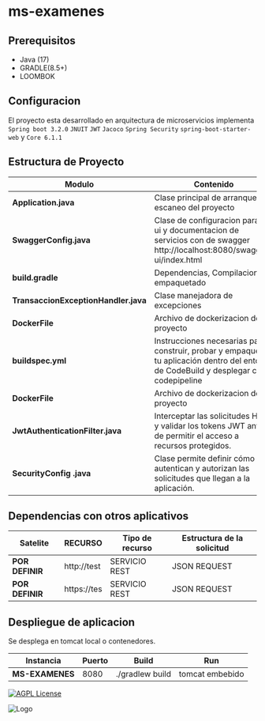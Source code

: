 # ms-examenes

## Prerequisitos

- Java (17)
- GRADLE(8.5+)
- LOOMBOK

## Configuracion

El proyecto esta desarrollado en arquitectura de microservicios implementa `Spring boot 3.2.0` `JNUIT`  `JWT`  `Jacoco` `Spring Security` `spring-boot-starter-web` y  `Core 6.1.1`

## Estructura de Proyecto

| Modulo                                         | Contenido                                                                                                                                                                               |
| ---------------------------------------------- | --------------------------------------------------------------------------------------------------------------------------------------------------------------------------------------- |
| **Application.java**				 | Clase principal de arranque y escaneo del proyecto
| **SwaggerConfig.java**				 | Clase de configuracion para la ui y documentacion de servicios con de swagger http://localhost:8080/swagger-ui/index.html                           |
| **build.gradle**                                    | Dependencias, Compilacion y empaquetado                                                                                                                                                 |
| **TransaccionExceptionHandler.java**                          | Clase manejadora de excepciones
| **DockerFile**                          | Archivo de dockerizacion de proyecto
| **buildspec.yml**                          | Instrucciones necesarias para construir, probar y empaquetar tu aplicación dentro del entorno de CodeBuild y desplegar con codepipeline
| **DockerFile**                          | Archivo de dockerizacion de proyecto
| **JwtAuthenticationFilter.java**                          | Interceptar las solicitudes HTTP y validar los tokens JWT antes de permitir el acceso a recursos protegidos.
| **SecurityConfig .java**                          | Clase permite definir cómo se autentican y autorizan las solicitudes que llegan a la aplicación.




## Dependencias con otros aplicativos
| Satelite		                       | RECURSO                 | Tipo de recurso                                   |Estructura de la solicitud       |
| ------------------------------------ | -----------------------| --------------------------------------------------| --------------------------------|
| **POR DEFINIR**             	   |http://test    | SERVICIO REST  						     			    | JSON REQUEST|   
| **POR DEFINIR**             	   |https://tes    | SERVICIO REST                  |JSON REQUEST|						                                                          




## Despliegue de aplicacion

Se desplega en tomcat local o contenedores.



| Instancia             | Puerto | Build                                     | Run                                             |
| --------------------- | ------ | ----------------------------------------- | ----------------------------------------------- |
| **MS-EXAMENES**| 8080   | ./gradlew build       | tomcat embebido                            |


[![AGPL License](https://img.shields.io/badge/license-AGPL-blue.svg)](https://www.dirsio.mx/)

![Logo](https://web-dirsio.s3.us-west-1.amazonaws.com/favicon.ico)
